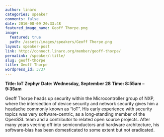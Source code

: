 ```yaml
---
author: linaro
categories: speaker
comments: false
date: 2016-08-09 20:33:48
featured_image_name: Geoff Thorpe.png
image:
  featured: true
  path: /assets/images/speakers/Geoff Thorpe.png
layout: speaker-post
link: http://connect.linaro.org/member/geoff-thorpe/
permalink: /speaker/:title/
slug: geoff-thorpe
title: Geoff Thorpe
wordpress_id: 3737
---
```


**Title: IoT Zephyr**
**Date: Wednesday, September 28**
**Time: 8:55am – 9:35am**

Geoff Thorpe heads up security within the Microcontroller group of NXP, where the intersection of device security and network security gives him a headache commonly known as “IoT”. His early experience with security topics was very software-centric, as a long-standing member of the OpenSSL team and a contributor to related open source projects. After many years veering off into semiconductors and hardware architecture, his software-bias has been domesticated to some extent but not eradicated.